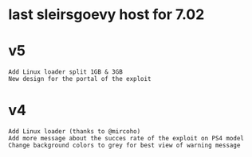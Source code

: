 # last sleirsgoevy host for 7.02

# v5
    Add Linux loader split 1GB & 3GB
    New design for the portal of the exploit

# v4
    Add Linux loader (thanks to @mircoho)
    Add more message about the succes rate of the exploit on PS4 model
    Change background colors to grey for best view of warning message
